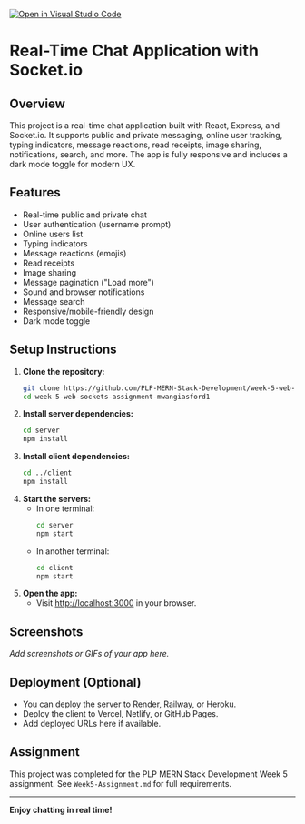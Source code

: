 [![Open in Visual Studio Code](https://classroom.github.com/assets/open-in-vscode-2e0aaae1b6195c2367325f4f02e2d04e9abb55f0b24a779b69b11b9e10269abc.svg)](https://classroom.github.com/online_ide?assignment_repo_id=19910506&assignment_repo_type=AssignmentRepo)
# Real-Time Chat Application with Socket.io

## Overview
This project is a real-time chat application built with React, Express, and Socket.io. It supports public and private messaging, online user tracking, typing indicators, message reactions, read receipts, image sharing, notifications, search, and more. The app is fully responsive and includes a dark mode toggle for modern UX.

## Features
- Real-time public and private chat
- User authentication (username prompt)
- Online users list
- Typing indicators
- Message reactions (emojis)
- Read receipts
- Image sharing
- Message pagination ("Load more")
- Sound and browser notifications
- Message search
- Responsive/mobile-friendly design
- Dark mode toggle

## Setup Instructions
1. **Clone the repository:**
   ```sh
   git clone https://github.com/PLP-MERN-Stack-Development/week-5-web-sockets-assignment-mwangiasford1.git
   cd week-5-web-sockets-assignment-mwangiasford1
   ```
2. **Install server dependencies:**
   ```sh
   cd server
   npm install
   ```
3. **Install client dependencies:**
   ```sh
   cd ../client
   npm install
   ```
4. **Start the servers:**
   - In one terminal:
     ```sh
     cd server
     npm start
     ```
   - In another terminal:
     ```sh
     cd client
     npm start
     ```
5. **Open the app:**
   - Visit [http://localhost:3000](http://localhost:3000) in your browser.

## Screenshots
_Add screenshots or GIFs of your app here._

## Deployment (Optional)
- You can deploy the server to Render, Railway, or Heroku.
- Deploy the client to Vercel, Netlify, or GitHub Pages.
- Add deployed URLs here if available.

## Assignment
This project was completed for the PLP MERN Stack Development Week 5 assignment. See `Week5-Assignment.md` for full requirements.

---

**Enjoy chatting in real time!** 